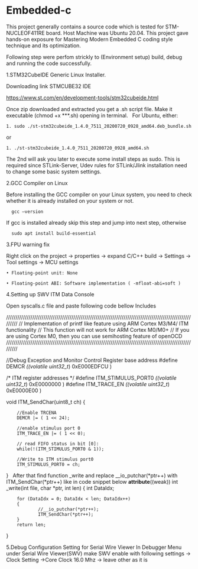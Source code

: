 # Embedded-c

This project generally  contains a source code which is tested for STM-NUCLEOF411RE  board.
Host Machine was Ubuntu 20.04. This project gave hands-on exposure for Mastering Modern Embedded C
coding style technique and its optimization.

Following step were perfom strickly to (Environment setup) build, debug and running the code successfully.

1.STM32CubeIDE Generic Linux Installer.

Downloading link STMCUBE32 IDE

   https://www.st.com/en/development-tools/stm32cubeide.html

Once zip downloaded and extracted you get a .sh script file.
Make it executable (chmod +x ***.sh) opening in terminal.
 
For Ubuntu, either:
   
    1. sudo ./st-stm32cubeide_1.4.0_7511_20200720_0928_amd64.deb_bundle​.sh

or 
   
    1. ./st-stm32cubeide_1.4.0_7511_20200720_0928_amd64​.sh


The 2nd will ask you later to execute some install steps as sudo. This is required since STLink-Server, Udev rules for 
STLink/Jlink installation need to change some basic system settings.

2.GCC Compiler on Linux

Before installing the GCC compiler on your Linux system, you need to check whether it is already installed on your system or not.

      gcc –version

If gcc is installed already skip this step and jump into next step, otherwise 

      sudo apt install build-essential


3.FPU warning fix

Right click on the project 
                        -> properties
                                    -> expand C/C++ build 
                                                        -> Settings 
                                                                    -> Tool settings 
                                                                                    -> MCU settings
                                                                                    
    • Floating-point unit: None 
    
    • Floating-point ABI: Software implementation ( -mfloat-abi=soft ) 
                  
                  
4.Setting up SWV ITM Data Console

Open syscalls.c file and paste following code bellow Includes

/////////////////////////////////////////////////////////////////////////////////////////////////////////
//           Implementation of printf like feature using ARM Cortex M3/M4/ ITM functionality
//           This function will not work for ARM Cortex M0/M0+
//           If you are using Cortex M0, then you can use semihosting feature of openOCD
/////////////////////////////////////////////////////////////////////////////////////////////////////////


//Debug Exception and Monitor Control Register base address
#define DEMCR                   *((volatile uint32_t*) 0xE000EDFCU )

/* ITM register addresses */
#define ITM_STIMULUS_PORT0      *((volatile uint32_t*) 0xE0000000 )
#define ITM_TRACE_EN            *((volatile uint32_t*) 0xE0000E00 )

void ITM_SendChar(uint8_t ch)
{

        //Enable TRCENA
        DEMCR |= ( 1 << 24);

        //enable stimulus port 0
        ITM_TRACE_EN |= ( 1 << 0);

        // read FIFO status in bit [0]:
        while(!(ITM_STIMULUS_PORT0 & 1));

        //Write to ITM stimulus port0
        ITM_STIMULUS_PORT0 = ch;
}
 
After that find function _write and replace __io_putchar(*ptr++) with ITM_SendChar(*ptr++) like in code snippet below
__attribute__((weak)) int _write(int file, char *ptr, int len)
{
        int DataIdx;

        for (DataIdx = 0; DataIdx < len; DataIdx++)
        {
                //__io_putchar(*ptr++);
                ITM_SendChar(*ptr++);
        }
        return len;
}

5.Debug Configuration Setting for Serial Wire Viewer
In Debugger Menu under Serial Wire Viewer(SWV) make SWV enable with following settings
  -> Clock Setting
                  ->Core Clock 16.0 Mhz
                                       -> leave other as it is


    

